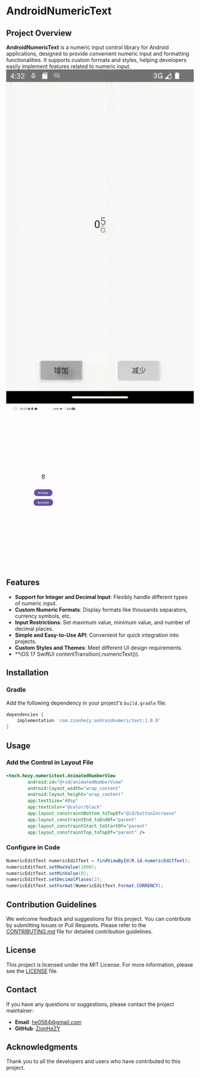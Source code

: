 # AndroidNumericText

## Project Overview

**AndroidNumericText** is a numeric input control library for Android applications, designed to provide convenient numeric input and formatting functionalities. It supports custom formats and styles, helping developers easily implement features related to numeric input.
![](Screen_recording.gif) ![](Gif_Demo.gif)

## Features

- **Support for Integer and Decimal Input**: Flexibly handle different types of numeric input.
- **Custom Numeric Formats**: Display formats like thousands separators, currency symbols, etc.
- **Input Restrictions**: Set maximum value, minimum value, and number of decimal places.
- **Simple and Easy-to-Use API**: Convenient for quick integration into projects.
- **Custom Styles and Themes**: Meet different UI design requirements.
- **iOS 17 SwiftUI contentTransition(.numericText()).
## Installation

### Gradle

Add the following dependency in your project's `build.gradle` file:

```gradle
dependencies {
    implementation 'com.zionhezy:androidnumerictext:1.0.0'
}
```

## Usage

### Add the Control in Layout File

```xml
<tech.hezy.numerictext.AnimatedNumberView
        android:id="@+id/animatedNumberView"
        android:layout_width="wrap_content"
        android:layout_height="wrap_content"
        app:textSize="40sp"
        app:textColor="@color/black"
        app:layout_constraintBottom_toTopOf="@id/buttonIncrease"
        app:layout_constraintEnd_toEndOf="parent"
        app:layout_constraintStart_toStartOf="parent"
        app:layout_constraintTop_toTopOf="parent" />
```

### Configure in Code

```java
NumericEditText numericEditText = findViewById(R.id.numericEditText);
numericEditText.setMaxValue(1000);
numericEditText.setMinValue(0);
numericEditText.setDecimalPlaces(2);
numericEditText.setFormat(NumericEditText.Format.CURRENCY);
```

## Contribution Guidelines

We welcome feedback and suggestions for this project. You can contribute by submitting Issues or Pull Requests. Please refer to the [CONTRIBUTING.md](CONTRIBUTING.md) file for detailed contribution guidelines.

## License

This project is licensed under the MIT License. For more information, please see the [LICENSE](LICENSE) file.

## Contact

If you have any questions or suggestions, please contact the project maintainer:

- **Email**: he0564@gmail.com
- **GitHub**: [ZionHeZY](https://github.com/ZionHeZY)

## Acknowledgments

Thank you to all the developers and users who have contributed to this project.
